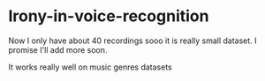 # Irony-in-voice-recognition
Now I only have about 40 recordings sooo it is really small dataset. I promise I'll add more soon. 


It works really well on music genres datasets
